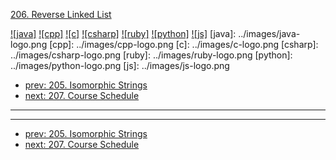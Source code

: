 [206. Reverse Linked List](https://leetcode.com/problems/reverse-linked-list/)

[![java]](../java/206-reverse-linked-list.md)
[![cpp]](../cpp/206-reverse-linked-list.md)
[![c]](../c/206-reverse-linked-list.md)
[![csharp]](../csharp/206-reverse-linked-list.md)
[![ruby]](../ruby/206-reverse-linked-list.md)
[![python]](../python/206-reverse-linked-list.md)
[![js]](../js/206-reverse-linked-list.md)
[java]: ../images/java-logo.png
[cpp]: ../images/cpp-logo.png
[c]: ../images/c-logo.png
[csharp]: ../images/csharp-logo.png
[ruby]: ../images/ruby-logo.png
[python]: ../images/python-logo.png
[js]: ../images/js-logo.png

- [prev: 205. Isomorphic Strings](205-isomorphic-strings.md)
- [next: 207. Course Schedule](207-course-schedule.md)

---



---

- [prev: 205. Isomorphic Strings](205-isomorphic-strings.md)
- [next: 207. Course Schedule](207-course-schedule.md)
